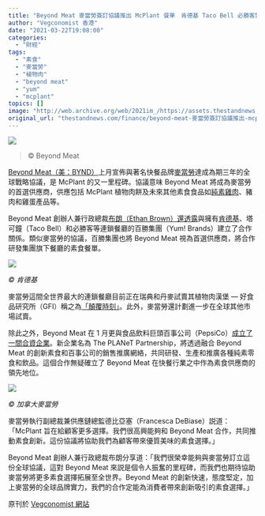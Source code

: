 ```yaml
---
title: "Beyond Meat 麥當勞簽訂協議推出 McPlant 餐單　肯德基 Taco Bell 必勝客緊隨其後"
author: "Vegconomist 香港"
date: "2021-03-22T19:08:00"
categories:
  - "財經"
tags:
  - "素食"
  - "麥當勞"
  - "植物肉"
  - "beyond meat"
  - "yum"
  - "mcplant"
topics: []
image: "http://web.archive.org/web/2021im_/https://assets.thestandnews.com/media/photos/0_68sNW.png"
original_url: "thestandnews.com/finance/beyond-meat-麥當勞簽訂協議推出-mcplant-餐單-肯德基-taco-bell-必勝客緊隨其後"
---
```

![](http://web.archive.org/web/2021im_/https://assets.thestandnews.com/media/photos/0_68sNW.png)
> © Beyond Meat

[Beyond Meat（美：BYND）](http://web.archive.org/web/20211229132506/https://vegconomist.com/hot-off-the-vegan-press/beyond-meat-speaks-to-vegconomist-on-expansion-into-european-market-we-have-strong-ambitions-in-europe/)上月宣佈與著名快餐品牌[麥當勞](http://web.archive.org/web/20211229132506/https://vegconomist.com/hot-off-the-vegan-press/mcdonalds-trials-beyond-meat-burger-in-canada/)達成為期三年的全球戰略協議，是 McPlant 的又一里程碑。協議意味 Beyond Meat 將成為麥當勞的首選供應商，供應包括 McPlant 植物肉餅及未來其他素食食品如[純素雞肉](http://web.archive.org/web/20211229132506/https://vegconomist.com/companies-and-portraits/veganuary-founder-launches-vfc-vegan-fried-chicken-that-will-outprice-kfc/)、豬肉和雞蛋產品等。

Beyond Meat 創辦人兼行政總裁[布朗（Ethan Brown）還透露](http://web.archive.org/web/20211229132506/https://www.reuters.com/article/us-beyond-meat-results/beyond-meat-signs-deals-with-mcdonalds-and-yum-brands-posts-wider-loss-idUSKBN2AP2X8)與擁有[肯德基](http://web.archive.org/web/20211229132506/https://vegconomist.com/products-and-launches/kfc-canada-will-offer-plant-based-option-permanently-to-be-cooked-in-separate-fryer/)、塔可鐘（Taco Bell）和必勝客等連鎖餐廳的百勝集團（Yum! Brands）建立了合作關係。類似麥當勞的協議，百勝集團也將 Beyond Meat 視為首選供應商，將合作研發集團旗下餐廳的素食餐單。

![](http://web.archive.org/web/2021im_/https://vegconomist.hk/wp-content/uploads/sites/11/2021/03/KFC.jpg)

_© 肯德基_

麥當勞這間全世界最大的連鎖餐廳目前正在瑞典和丹麥試賣其植物肉漢堡 — 好食品研究所（GFI）稱之為[「顛覆時刻」](http://web.archive.org/web/20211229132506/https://vegconomist.hk/%e9%a4%90%e9%a3%b2%e7%be%8e%e9%a3%9f/%e9%ba%a5%e7%95%b6%e5%8b%9e%e5%9c%a8%e7%91%9e%e5%85%b8%e4%b8%b9%e9%ba%a5%e4%bd%8e%e8%aa%bf%e8%a9%a6%e8%b3%a3mcplant%e6%a4%8d%e7%89%a9%e8%82%89%e6%bc%a2%e5%a0%a1/)。此外，麥當勞還計劃進一步在全球其他市場試賣。

除此之外，Beyond Meat 在 1 月更與食品飲料巨頭百事公司（PepsiCo）[成立了一間合資企業](http://web.archive.org/web/20211229132506/https://vegconomist.hk/%e5%85%ac%e5%8f%b8/beyond-meat%e8%88%87%e7%99%be%e4%ba%8b%e5%85%ac%e5%8f%b8%e6%94%9c%e6%89%8b%e6%88%90%e7%ab%8bthe-planet-partnership/)。新企業名為 The PLANeT Partnership，將透過融合 Beyond Meat 的創新素食和百事公司的銷售推廣網絡，共同研發、生產和推廣各種純素零食和飲品。這個合作無疑確立了 Beyond Meat 在快餐行業之中作為素食供應商的領先地位。

![](http://web.archive.org/web/2021im_/https://vegconomist.hk/wp-content/uploads/sites/11/2021/03/PLY-1024x1022-1.jpg)

_© 加拿大麥當勞_

麥當勞執行副總裁兼供應鏈總監德比亞塞（Francesca DeBiase）説道：「McPlant 旨在給顧客更多選擇。我們很高興能夠和 Beyond Meat 合作，共同推動素食創新。這份協議將協助我們為顧客帶來優質美味的素食選擇。」

Beyond Meat 創辦人兼行政總裁布朗分享道：「我們很榮幸能夠與麥當勞訂立這份全球協議，這對 Beyond Meat 來説是個令人振奮的里程碑，而我們也期待協助麥當勞將更多素食選擇拓展至全世界。Beyond Meat 的創新快速，態度堅定，加上麥當勞的全球品牌實力，我們的合作定能為消費者帶來創新吸引的素食選擇。」

原刊於 [Vegconomist 網站](http://web.archive.org/web/20211229132506/https://vegconomist.hk/%E9%A4%90%E9%A3%B2%E7%BE%8E%E9%A3%9F/beyond-meat%E9%BA%A5%E7%95%B6%E5%8B%9E%E7%B0%BD%E8%A8%82%E5%8D%94%E8%AD%B0%E6%8E%A8%E5%87%BAmcplant%E9%A4%90%E5%96%AE-%E8%82%AF%E5%BE%B7%E5%9F%BAtaco-bell%E5%BF%85%E5%8B%9D%E5%AE%A2%E7%B7%8A%E9%9A%A8/)